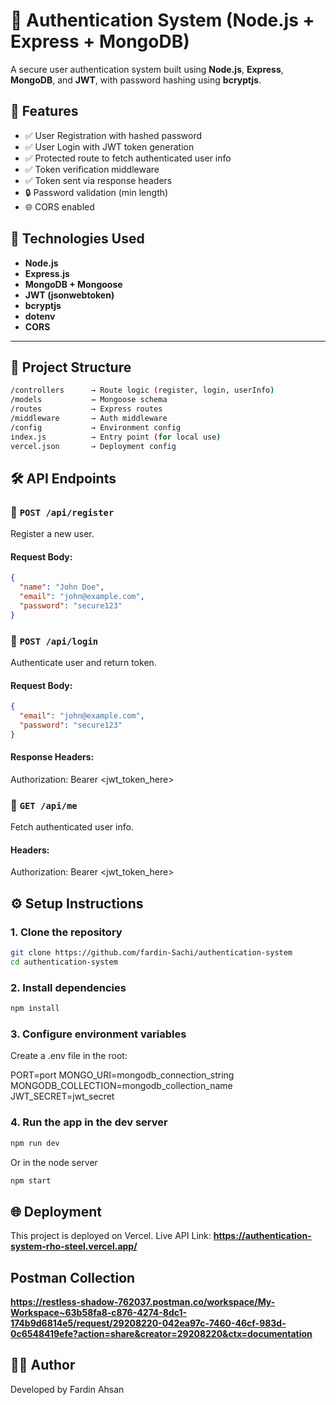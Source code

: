 # 🔐 Authentication System (Node.js + Express + MongoDB)

A secure user authentication system built using **Node.js**, **Express**, **MongoDB**, and **JWT**, with password hashing using **bcryptjs**.

## 🚀 Features

- ✅ User Registration with hashed password
- ✅ User Login with JWT token generation
- ✅ Protected route to fetch authenticated user info
- ✅ Token verification middleware
- ✅ Token sent via response headers
- 🔒 Password validation (min length)
- 🌐 CORS enabled

## 🧠 Technologies Used

- **Node.js**
- **Express.js**
- **MongoDB + Mongoose**
- **JWT (jsonwebtoken)**
- **bcryptjs**
- **dotenv**
- **CORS**

---
## 📁 Project Structure
```bash
/controllers      → Route logic (register, login, userInfo)
/models           → Mongoose schema
/routes           → Express routes
/middleware       → Auth middleware
/config           → Environment config
index.js          → Entry point (for local use)
vercel.json       → Deployment config
```

## 🛠️ API Endpoints

### 🔸 `POST /api/register`

Register a new user.

#### Request Body:
```json
{
  "name": "John Doe",
  "email": "john@example.com",
  "password": "secure123"
}
```

### 🔸 `POST /api/login`

Authenticate user and return token.

#### Request Body:
```json
{
  "email": "john@example.com",
  "password": "secure123"
}
```

#### Response Headers:
Authorization: Bearer <jwt_token_here>

### 🔸 `GET /api/me`

Fetch authenticated user info.

#### Headers:
Authorization: Bearer <jwt_token_here>

## ⚙️ Setup Instructions

### 1. Clone the repository
```bash
git clone https://github.com/fardin-Sachi/authentication-system
cd authentication-system
```

### 2. Install dependencies
```bash
npm install
```

### 3. Configure environment variables

Create a .env file in the root:

PORT=port
MONGO_URI=mongodb_connection_string
MONGODB_COLLECTION=mongodb_collection_name
JWT_SECRET=jwt_secret

### 4. Run the app in the dev server
```bash
npm run dev
```
Or in the node server
```bash
npm start
```

## 🌐 Deployment

This project is deployed on Vercel. Live API Link: **https://authentication-system-rho-steel.vercel.app/**

## Postman Collection

**https://restless-shadow-762037.postman.co/workspace/My-Workspace~63b58fa8-c876-4274-8dc1-174b9d6814e5/request/29208220-042ea97c-7460-46cf-983d-0c6548419efe?action=share&creator=29208220&ctx=documentation**

## 🙋‍♂️ Author
Developed by Fardin Ahsan
